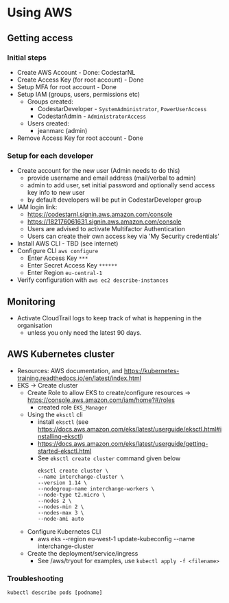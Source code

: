 # Using AWS

## Getting access

### Initial steps
* Create AWS Account - Done: CodestarNL
* Create Access Key (for root account) - Done
* Setup MFA for root account - Done
* Setup IAM (groups, users, permissions etc)
    * Groups created: 
        * CodestarDeveloper - `SystemAdministrator`, `PowerUserAccess`
        * CodestarAdmin - `AdministratorAccess`
    * Users created:
        * jeanmarc (admin)
* Remove Access Key for root account - Done

### Setup for each developer
* Create account for the new user (Admin needs to do this)
    * provide username and email address (mail/verbal to admin)
    * admin to add user, set initial password and optionally send access key info to new user
    * by default developers will be put in CodestarDeveloper group
* IAM login link:
    * https://codestarnl.signin.aws.amazon.com/console
    * https://182176061631.signin.aws.amazon.com/console
    * Users are advised to activate Multifactor Authentication
    * Users can create their own access key via 'My Security credentials'
* Install AWS CLI - TBD (see internet)
* Configure CLI `aws configure`
    * Enter Access Key `***`
    * Enter Secret Access Key `******`
    * Enter Region `eu-central-1`
* Verify configuration with `aws ec2 describe-instances`

## Monitoring

* Activate CloudTrail logs to keep track of what is happening in the organisation
    * unless you only need the latest 90 days.
    
## AWS Kubernetes cluster

* Resources: AWS documentation, and https://kubernetes-training.readthedocs.io/en/latest/index.html
* EKS -> Create cluster
    * Create Role to allow EKS to create/configure resources -> https://console.aws.amazon.com/iam/home?#/roles
        * created role `EKS_Manager`
    * Using the `eksctl` cli
        * install `eksctl` (see https://docs.aws.amazon.com/eks/latest/userguide/eksctl.html#installing-eksctl)
        * https://docs.aws.amazon.com/eks/latest/userguide/getting-started-eksctl.html
        * See `eksctl create cluster` command given below
            ```
            eksctl create cluster \
            --name interchange-cluster \
            --version 1.14 \
            --nodegroup-name interchange-workers \
            --node-type t2.micro \
            --nodes 2 \
            --nodes-min 2 \
            --nodes-max 3 \
            --node-ami auto
            ```
    * Configure Kubernetes CLI
        * aws eks --region eu-west-1 update-kubeconfig --name interchange-cluster
    * Create the deployment/service/ingress
        * See /aws/tryout for examples, use `kubectl apply -f <filename>`
    
### Troubleshooting

`kubectl describe pods [podname]`